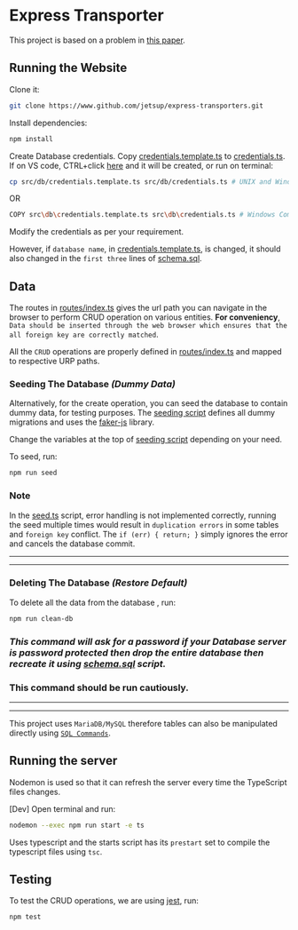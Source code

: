 # Express Transporter

This project is based on a problem in [this paper](resources/problem/database.docx).

## Running the Website

Clone it:

```bash
git clone https://www.github.com/jetsup/express-transporters.git
```

Install dependencies:

```bash
npm install
```

Create Database credentials. Copy [credentials.template.ts](src/db/credentials.template.ts) to [credentials.ts](src/db/credentials.ts). If on VS code, CTRL+click [here](src/db/credentials.ts) and it will be created, or run on terminal:

```bash
cp src/db/credentials.template.ts src/db/credentials.ts # UNIX and Windows Powershell
```

OR

```bash
COPY src\db\credentials.template.ts src\db\credentials.ts # Windows Command Prompt
```

Modify the credentials as per your requirement.

However, if `database name`, in [credentials.template.ts](src/db/credentials.template.ts#L5), is changed, it should also changed in the `first three` lines of [schema.sql](resources/scripts/schema.sql).

## Data

The routes in [routes/index.ts](routes/index.ts) gives the url path you can navigate in the browser to perform CRUD operation on various entities. **For conveniency**, `Data should be inserted through the web browser which ensures that the all foreign key are correctly matched`.

All the `CRUD` operations are properly defined in [routes/index.ts](routes/index.ts) and mapped to respective URP paths.

### Seeding The Database _(Dummy Data)_

Alternatively, for the create operation, you can seed the database to contain dummy data, for testing purposes. The [seeding script](src/db/seed.ts) defines all dummy migrations and uses the [faker-js](https://github.com/faker-js/faker) library.

Change the variables at the top of [seeding script](src/db/seed.ts#L10) depending on your need.

To seed, run:

```bash
npm run seed
```

### Note

In the [seed.ts](src/db/seed.ts) script, error handling is not implemented correctly, running the seed multiple times would result in `duplication errors` in some tables and `foreign key` conflict. The `if (err) { return; }` simply ignores the error and cancels the database commit.

---

---

### Deleting The Database _(Restore Default)_

To delete all the data from the database , run:

```bash
npm run clean-db
```

### _This command will ask for a password if your Database server is password protected then drop the entire database then recreate it using [schema.sql](resources/scripts/schema.sql) script._

### This command should be run cautiously.

---

---

This project uses `MariaDB/MySQL` therefore tables can also be manipulated directly using [`SQL Commands`](https://sqlbolt.com/lesson/).

## Running the server

Nodemon is used so that it can refresh the server every time the TypeScript files changes.

[Dev] Open terminal and run:

```bash
nodemon --exec npm run start -e ts
```

Uses typescript and the starts script has its `prestart` set to compile the typescript files using `tsc`.

## Testing

To test the CRUD operations, we are using [jest](https://jestjs.io/), run:

```bash
npm test
```
